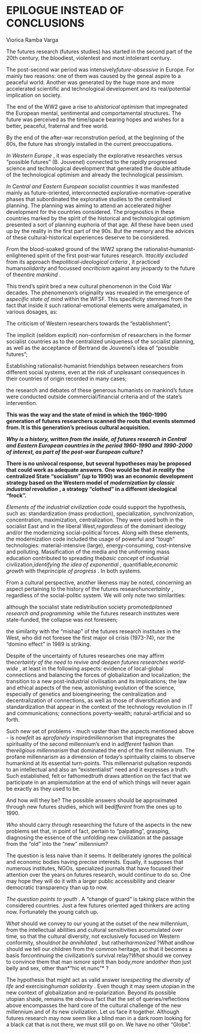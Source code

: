 EPILOGUE INSTEAD OF CONCLUSIONS
===============================

Viorica Ramba Varga

The futures research (futures studies) has started in the second part of
the 20th century, the bloodiest, violentest and most intolerant century.

The post-second war period was intensively*future-obsessive* in Europe.
For mainly two reasons: one of them was caused by the geneal aspire to a
peaceful world. Another was generated by the huge more and more
accelerated scientific and technological development and its
real/potential implication on society.

The end of the WW2 gave a rise to a*historical optimism* that
impregnated the European mental, sentimental and comportamental
structures. The future was perceived as the time/space bearing hopes and
wishes for a better, peaceful, fraternal and free world.

By the end of the after-war reconstrution period, at the beginning of
the 60s, the future has strongly installed in the current
preoccupations.

*In Western Europe* , it was especially the explorative researches
versus “possible futures” (B. Jouvenel) connected to the rapidly
progressed science and technological development that generated the
double attitude of the technological optimism and already the
technological pessimism.

*In Central and Eastern European socialist countries* it was manifested
mainly as future-oriented, interconnected
explorative-normative-operative phases that subordinated the explorative
studies to the centralised planning. The planning was aiming to attend
an accelerated higher development for the countries considered. The
prognostics in these countries marked by the spirit of the historical
and technological optimism presented a sort of planning euphoria of that
age. All these have been used up by the reality in the first part of the
90s. But the memory and the advices of these cultural-historical
experiences deserve to be considered.

From the blood-soaked ground of the WW2 sprang the
rationalist-humanist-enlightened spirit of the first post-war futures
research. It*tacitly excluded* from its approach
the*political-ideological criteria* , it practiced human*solidarity* and
focussed on*criticism* against any jeopardy to the future of the*entire
mankind* .

This trend’s spirit bred a new cultural phenomenon in the Cold War
decades. The phenomenon’s originality was revealed in the emergence of
a*specific state of mind* within the WFSF. This specificity stemmed from
the fact that inside it such rational-emotional elements were
amalgamated, in various dosages, as:

The criticism of Western researchers towards the “establishment”;

The implicit (seldom explicit) non-conformism of researchers in the
former socialist countries as to the centralized uniqueness of the
socialist planning, as well as the acceptance of Bertrand de Jouvenel’s
idea of “possible futures”;

Establishing rationalist-humanist friendships between researchers from
different social systems, even at the risk of unpleasant consequences in
their countries of origin recorded in many cases;

the research and debates of these generous humanists on mankind’s future
were conducted outside commercial/financial criteria and of the state’s
intervention.

**This was the way and the state of mind in which the 1960-1990
generation of futures researchers scanned the roots that events stemmed
from. It is this generation’s precious cultural acquisition.**

***Why is a history, written from the inside, of futures research in
Central and Eastern European countries in the period 1960-1990 and
1990-2000 of interest, as part of the post-war European culture?***

**There is no univocal response, but several hypotheses may be proposed
that could work as adequate answers. One would be that** ***in
reality*** **the centralized State “socialism” (up to 1990) was an
economic development strategy based on the Western model of**
***modernization by classic industrial revolution*** **, a strategy
“clothed” in a different ideological “frock”.**

*Elements of the industrial civilization code* could support the
hypothesis, such as: standardization (mass production), specialization,
synchronization, concentration, maximization, centralization. They were
used both in the socialist East and in the liberal West,*regardless* of
the dominant ideology and/or the modernizing social-political forces.
Along with these elements, the modernization code included the usage of
powerful and “tough” technologies: material-intensive (large),
energy-consuming, cost-intensive and polluting. Massification of the
media and the uniforming mass education contributed to spreading
the*basic concept* of industrial civilization,*identifying the idea of
exponential* , quantifiable,*economic growth* with the*principle of
progress* . In both systems.

From a cultural perspective, another likeness may be noted, concerning
an aspect pertaining to the history of the futures research*uncertainty*
, regardless of the social-politic system. We will only note two
similarities:

although the socialist state redistribution society promoted*planned
research and programming*  while the futures research institutes were
state-funded, the collapse was not foreseen;

the similarity with the “mishap” of the futures research institutes in
the West, who did not foresee the first major oil crisis (1973-74), nor
the “domino effect” in 1989 is striking.

Despite of the uncertainty of futures researches one may affirm
the*certainty of the need to revive* *and deepen futures researches
world-wide* , at least in the following aspects: evidence of
local-global connections and balancing the forces of globalization and
localization; the transition to a new post-industrial civilisation and
its implications; the law and ethical aspects of the new, astonishing
evolution of the science, especially of genetics and bioengineering; the
centralization and decentralization of connections, as well as those of
diversification and standardization that appear in the context of the
technology revolution in IT and communications; connections
poverty-wealth; natural-artificial and so forth.

Such new set of problems - much vaster than the aspects mentioned
above - is now*felt* as a*profanely* inspired*millennarism* that
impregnates the spirituality of the second millennium’s end in
a*different* fashion than the*religious millennarism* that dominated the
end of the first millennium. The profane millennarism as a dimension of
today’s spirituality claims to observe humankind at its essential
turn-points. This millennarist pulsation responds to an intellectual and
also an “existentialist” need and it expresses a truth. Such
established, felt or fathomed*truth* draws attention on the fact that we
participate in an ample*mutation* at the end of which things will never
again be exactly as they used to be.

And how will they be? The possible answers should be approximated
through new futures studies, which will be*different* from the ones up
to 1990.

*Who* should carry through researching the future of the aspects in the
new problems set that, in point of fact, pertain to “palpating”,
grasping, diagnosing the essence of the unfolding new civilization at
the passage from the “old” into the “new” millennium?

The question is less naive than it seems. It deliberately ignores the
political and economic bodies having precise interests. Equally, it
supposes that numerous institutes, NGOs, specialized journals that have
focused their attention over the years on futures research, would
continue to do so. One may hope they will do it with a larger public
accessibility and clearer democratic transparency than up to now.

*The question points to youth* . A “change of guard” is taking place
within the considered countries. Just a few futures oriented aged
thinkers are acting now. Fortunately the young catch up.

W*hat* should we convey to our young at the outset of the new
millennium, from the intellectual abilities and cultural sensitivities
accumulated over time, so that the cultural diversity, not exclusively
focused on Western conformity, should*not be annihilated* , but
rather*harmonized* ?*What* and*how* should we tell our children from the
common heritage, so that it becomes a basis for*continuing* the
civilization’s survival relay?*What* should we convey to convince them
that man is*more* spirit than body,*more* and*other than* just belly and
sex, other than*“hic et nunc”* ?

The hypothesis that might act as valid answer is*respecting the
diversity of life* and exercising*human solidarity* . Even though it may
seem utopian in the new context of globalization and re-polarization.
Beyond its possible utopian shade, remains the obvious fact that the set
of queries/reflections above encompasses the hard core of the cultural
challenge of the new millennium and of its new civilization. Let us face
it together. Although futures research may now seem like a blind man in
a dark room looking for a black cat that is not there, we must still go
on. We have no other “Globe”.


